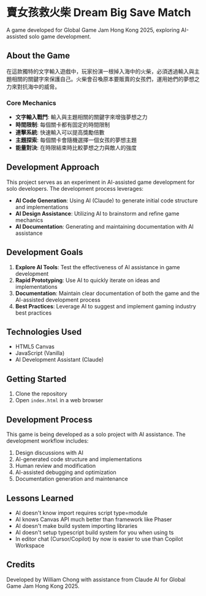 # 賣女孩救火柴 Dream Big Save Match

A game developed for Global Game Jam Hong Kong 2025, exploring AI-assisted solo game development.

## About the Game

在這款獨特的文字輸入遊戲中，玩家扮演一根掉入海中的火柴，必須透過輸入與主題相關的關鍵字來保護自己。火柴會召喚原本要販賣的女孩們，運用她們的夢想之力來對抗海中的威脅。

### Core Mechanics

- **文字輸入戰鬥**: 輸入與主題相關的關鍵字來增強夢想之力
- **時間限制**: 每個關卡都有固定的時間限制
- **連擊系統**: 快速輸入可以提高獎勵倍數
- **主題探索**: 每個關卡會隨機選擇一個女孩的夢想主題
- **能量對決**: 在時限結束時比較夢想之力與敵人的強度

## Development Approach

This project serves as an experiment in AI-assisted game development for solo developers. The development process leverages:

- **AI Code Generation**: Using AI (Claude) to generate initial code structure and implementations
- **AI Design Assistance**: Utilizing AI to brainstorm and refine game mechanics
- **AI Documentation**: Generating and maintaining documentation with AI assistance


## Development Goals

1. **Explore AI Tools**: Test the effectiveness of AI assistance in game development
2. **Rapid Prototyping**: Use AI to quickly iterate on ideas and implementations
3. **Documentation**: Maintain clear documentation of both the game and the AI-assisted development process
4. **Best Practices**: Leverage AI to suggest and implement gaming industry best practices

## Technologies Used

- HTML5 Canvas
- JavaScript (Vanilla)
- AI Development Assistant (Claude)

## Getting Started

1. Clone the repository
2. Open `index.html` in a web browser

## Development Process

This game is being developed as a solo project with AI assistance. The development workflow includes:

1. Design discussions with AI
2. AI-generated code structure and implementations
3. Human review and modification
4. AI-assisted debugging and optimization
5. Documentation generation and maintenance

## Lessons Learned
- AI doesn't know import requires script type=module
- AI knows Canvas API much better than framework like Phaser
- AI doesn't make build system importing libraries
- AI doesn't setup typescript build system for you when using ts
- In editor chat (Cursor/Copilot) by now is easier to use than Copilot Workspace

## Credits

Developed by William Chong with assistance from Claude AI for Global Game Jam Hong Kong 2025.

